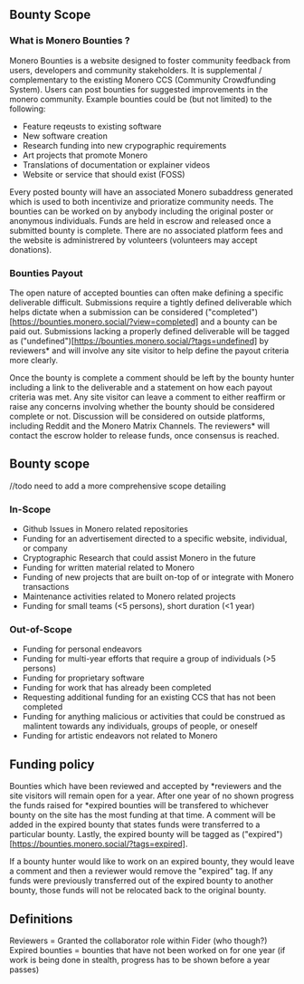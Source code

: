 ## Bounty Scope

### What is Monero Bounties ?
Monero Bounties is a website designed to foster community feedback from users, developers and community stakeholders. It is supplemental / complementary to the existing Monero CCS (Community Crowdfunding System). Users can post bounties for suggested improvements in the monero community. Example bounties could be (but not limited) to the following:

  * Feature reqeusts to existing software
  * New software creation 
  * Research funding into new crypographic requirements 
  * Art projects that promote Monero
  * Translations of documentation or explainer videos 
  * Website or service that should exist (FOSS)

Every posted bounty will have an associated Monero subaddress generated which is used to both incentivize and prioratize community needs. The bounties can be worked on by anybody including the original poster or anonymous individuals. Funds are held in escrow and released once a submitted bounty is complete. There are no associated platform fees and the website is administrered by volunteers (volunteers may accept donations).

### Bounties Payout 

The open nature of accepted bounties can often make defining a specific deliverable difficult. Submissions require a tightly defined deliverable which helps dictate when a submission can be considered ("completed")[https://bounties.monero.social/?view=completed] and a bounty can be paid out. Submissions lacking a properly defined deliverable will be tagged as ("undefined")[https://bounties.monero.social/?tags=undefined] by reviewers* and will involve any site visitor to help define the payout criteria more clearly. 

Once the bounty is complete a comment should be left by the bounty hunter including a link to the deliverable and a statement on how each payout criteria was met. Any site visitor can leave a comment to either reaffirm or raise any concerns involving whether the bounty should be considered complete or not. Discussion will be considered on outside platforms, including Reddit and the Monero Matrix Channels.
The reviewers* will contact the escrow holder to release funds, once consensus is reached.


## Bounty scope 

//todo need to add a more comprehensive scope detailing 

### In-Scope
  * Github Issues in Monero related repositories
  * Funding for an advertisement directed to a specific website, individual, or company
  * Cryptographic Research that could assist Monero in the future
  * Funding for written material related to Monero
  * Funding of new projects that are built on-top of or integrate with Monero transactions
  * Maintenance activities related to Monero related projects
  * Funding for small teams (<5 persons), short duration (<1 year)


### Out-of-Scope 
  * Funding for personal endeavors
  * Funding for multi-year efforts that require a group of individuals (>5 persons)
  * Funding for proprietary software
  * Funding for work that has already been completed
  * Requesting additional funding for an existing CCS that has not been completed
  * Funding for anything malicious or activities that could be construed as malintent towards any individuals, groups of people, or oneself
  * Funding for artistic endeavors not related to Monero




## Funding policy 

Bounties which have been reviewed and accepted by *reviewers and the site visitors will remain open for a year. After one year of no shown progress the funds raised for *expired bounties will be transfered to whichever bounty on the site has the most funding at that time. A comment will be added in the expired bounty that states funds were transferred to a particular bounty. Lastly, the expired bounty will be tagged as ("expired")[https://bounties.monero.social/?tags=expired].

If a bounty hunter would like to work on an expired bounty, they would leave a comment and then a reviewer would remove the "expired" tag. If any funds were previously transferred out of the expired bounty to another bounty, those funds will not be relocated back to the original bounty.



## Definitions
Reviewers = Granted the collaborator role within Fider (who though?)
Expired bounties = bounties that have not been worked on for one year (if work is being done in stealth, progress has to be shown before a year passes)

